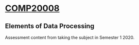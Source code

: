 # [COMP20008](https://handbook.unimelb.edu.au/2020/subjects/comp20008)
## Elements of Data Processing
Assessment content from taking the subject in Semester 1 2020.
